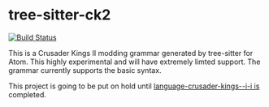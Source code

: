 # tree-sitter-ck2

[![Build Status](https://travis-ci.org/howlinweed/tree-sitter-ck2.svg?branch=master)](https://travis-ci.org/howlinweed/tree-sitter-ck2)

This is a Crusader Kings II modding grammar generated by tree-sitter for Atom. This highly experimental and will have extremely limted support. The grammar currently supports the basic syntax.

This project is going to be put on hold until [language-crusader-kings--i-i is](https://github.com/howlinweed/language-crusader-kings--i-i) completed.
